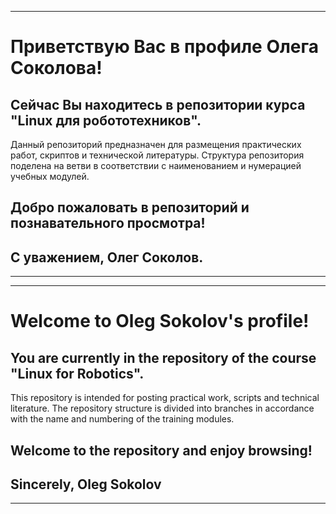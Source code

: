 ___
# Приветствую Вас в профиле Олега Соколова!

## Сейчас Вы находитесь в репозитории курса "Linux для робототехников".
Данный репозиторий предназначен для размещения практических работ, скриптов и технической литературы.
Структура репозитория поделена на ветви в соответствии с наименованием и нумерацией учебных модулей. 

## Добро пожаловать в репозиторий и познавательного просмотра!

## С уважением, Олег Соколов.
___
___
# Welcome to Oleg Sokolov's profile!

## You are currently in the repository of the course "Linux for Robotics".
This repository is intended for posting practical work, scripts and technical literature.
The repository structure is divided into branches in accordance with the name and numbering of the training modules.

## Welcome to the repository and enjoy browsing!

## Sincerely, Oleg Sokolov
___
